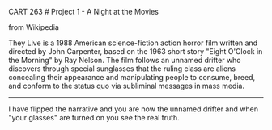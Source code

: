 CART 263 # Project 1 - A Night at the Movies

from Wikipedia

They Live is a 1988 American science-fiction action horror film written and directed by John Carpenter, based on the 1963 short story "Eight O'Clock in the Morning" by Ray Nelson. The film follows an unnamed drifter who discovers through special sunglasses that the ruling class are aliens concealing their appearance and manipulating people to consume, breed, and conform to the status quo via subliminal messages in mass media.

_________________________

I have flipped the narrative and you are now the unnamed drifter and when "your glasses" are turned on you see the real truth.

